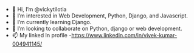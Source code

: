 - 👋 Hi, I’m @vickytilotia
- 👀 I’m interested in Web Development, Python, Django, and Javascript.
- 🌱 I’m currently learning Django.
- 💞️ I’m looking to collaborate on Python, django or web development.
- 📫 My linked In profile -https://www.linkedin.com/in/vivek-kumar-004941145/

<!---
vickytilotia/vickytilotia is a ✨ special ✨ repository because its `README.md` (this file) appears on your GitHub profile.
You can click the Preview link to take a look at your changes.
--->
